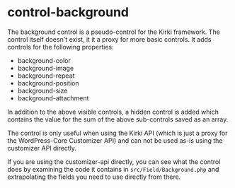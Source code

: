 # control-background

The background control is a pseudo-control for the Kirki framework. The control itself doesn't exist, it it a proxy for more basic controls. It adds controls for the following properties:

* background-color
* background-image
* background-repeat
* background-position
* background-size
* background-attachment

In addition to the above visible controls, a hidden control is added which contains the value for the sum of the above sub-controls saved as an array.

The control is only useful when using the Kirki API (which is just a proxy for the WordPress-Core Customizer API) and can not be used as-is using the customizer API directly.

If you are using the customizer-api directly, you can see what the control does by examining the code it contains in `src/Field/Background.php` and extrapolating the fields you need to use directly from there.